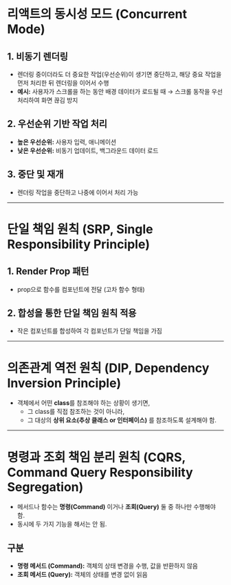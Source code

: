# 리액트의 동시성 모드 (Concurrent Mode)

## 1. 비동기 렌더링
- 렌더링 중이더라도 더 중요한 작업(우선순위)이 생기면 중단하고, 해당 중요 작업을 먼저 처리한 뒤 렌더링을 이어서 수행
- **예시:** 사용자가 스크롤을 하는 동안 배경 데이터가 로드될 때 → 스크롤 동작을 우선 처리하여 화면 끊김 방지

## 2. 우선순위 기반 작업 처리
- **높은 우선순위:** 사용자 입력, 애니메이션
- **낮은 우선순위:** 비동기 업데이트, 백그라운드 데이터 로드

## 3. 중단 및 재개
- 렌더링 작업을 중단하고 나중에 이어서 처리 가능

---

# 단일 책임 원칙 (SRP, Single Responsibility Principle)

## 1. Render Prop 패턴
- prop으로 함수를 컴포넌트에 전달 (고차 함수 형태)

## 2. 합성을 통한 단일 책임 원칙 적용
- 작은 컴포넌트를 합성하여 각 컴포넌트가 단일 책임을 가짐

---

# 의존관계 역전 원칙 (DIP, Dependency Inversion Principle)

- 객체에서 어떤 **class**를 참조해야 하는 상황이 생기면,
  - 그 class를 직접 참조하는 것이 아니라,
  - 그 대상의 **상위 요소(추상 클래스 or 인터페이스)** 를 참조하도록 설계해야 함.

---

# 명령과 조회 책임 분리 원칙 (CQRS, Command Query Responsibility Segregation)

- 메서드나 함수는 **명령(Command)** 이거나 **조회(Query)** 둘 중 하나만 수행해야 함.
- 동시에 두 가지 기능을 해서는 안 됨.

## 구분
- **명령 메서드 (Command):** 객체의 상태 변경을 수행, 값을 반환하지 않음
- **조회 메서드 (Query):** 객체의 상태를 변경 없이 읽음
